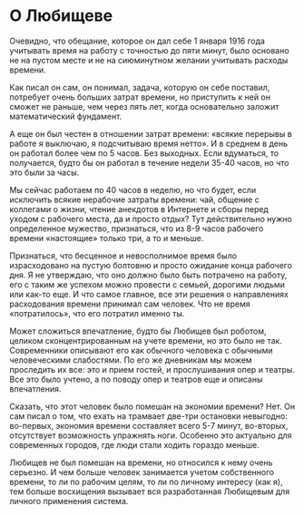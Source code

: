 # О Любищеве

Очевидно, что обещание, которое он дал себе 1 января 1916 года
учитывать время на работу с точностью до пяти минут, было основано не
на пустом месте и не на сиюминутном желании учитывать расходы времени.

Как писал он сам, он понимал, задача, которую он себе поставил,
потребует очень больших затрат времени, но приступить к ней он сможет
не раньше, чем через пять лет, когда основательно заложит
математический фундамент.

А еще он был честен в отношении затрат времени: «всякие перерывы в
работе я выключаю, я подсчитываю время нетто».  И в среднем в день он
работал более чем по 5 часов.  Без выходных.  Если вдуматься, то
получается, будто бы он работал в течение недели 35-40 часов, но что
это были за часы.

Мы сейчас работаем по 40 часов в неделю, но что будет, если исключить
всякие нерабочие затраты времени: чай, общение с коллегами о жизни,
чтение анекдотов в Интернете и сборы перед уходом с рабочего места, да
и просто отдых?  Тут действительно нужно определенное мужество,
признаться, что из 8-9 часов рабочего времени «настоящие» только три,
а то и меньше.

Признаться, что бесценное и невосполнимое время было израсходовано на
пустую болтовню и просто ожидание конца рабочего дня.  Я не утверждаю,
что оно должно было быть потрачено на работу, его с таким же успехом
можно провести с семьей, дорогими людьми или как-то еще.  И что самое
главное, все эти решения о направлениях расходования времени принимал
сам человек.  Что не время «потратилось», что его потратил именно ты.

Может сложиться впечатление, будто бы Любищев был роботом, целиком
сконцентрированным на учете времени, но это было не так.  Современники
описывают его как обычного человека с обычными человеческими
слабостями.  По его же дневникам мы можем проследить их все: это и
прием гостей, и прослушивания опер и театры.  Все это было учтено, а
по поводу опер и театров еще и описаны впечатления.

Сказать, что этот человек было помешан на экономии времени?  Нет.  Он
сам писал о том, что ехать на трамвает две-три остановки невыгодно:
во-первых, экономия времени составляет всего 5-7 минут, во-вторых,
отсутствует возможность упражнять ноги.  Особенно это актуально для
современных городов, где люди стали ходить гораздо меньше.

Любищев не был помешан на времени, но относился к нему очень
серьезно.  И чем больше человек занимается учетом собственного
времени, то ли по рабочим целям, то ли по личному интересу (как я),
тем больше восхищения вызывает вся разработанная Любищевым для личного
применения система.
